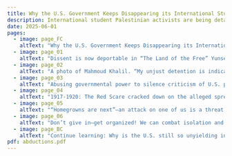 ```yaml
---
title: Why the U.S. Government Keeps Disappearing its International Students
description: International student Palestinian activists are being detained or deported for expressing their views.
date: 2025-06-01
pages:
  - image: page_FC
    altText: "Why the U.S. Government Keeps Disappearing its International Students. A photo of Rumeysa Ozturk, a Turkish doctoral student, being swarmed by plainclothes DHS agents on March 25th, 2025."
  - image: page_01
    altText: "Dissent is now deportable in “The Land of the Free” Yunseo Chung, Badar Khan Suri, Leqaa Kordia, Ranjani Srinivasan—these are the names of some of the international students and scholars the U.S. government has kidnapped and attempted to deport since Donald Trump took office in early 2025. Their crimes? Simply expressing the opinion that the U.S. should not be giving billions of dollars to Israel to commit genocide in Palestine. These arrests are damning and blatant attacks on the right to free speech that our country claims to value so much. By making an example out of these students, the state hopes to instill fear and discourage others from taking a stand in the fight for liberation. It’s rightfully terrifying, but also just the latest in our nation’s long history of violating people’s rights to silence dissent."
  - image: page_02
    altText: "A photo of Mahmoud Khalil. “My unjust detention is indicative of theanti-Palestinian racism that both theBiden and Trump administrations have demonstrated over the past 16 months as the U.S. has continued to supply Israel with weapons to kill Palestinians and prevent international intervention.” –Mahmoud Khalil, a Columbia University graduate abducted on March 8th for his involvement in on-campus protests"
  - image: page_03
    altText: "Abusing governmental power to silence criticism of U.S. policies is not new; it’s normal. History shows us that if the state sees your existence, your ideas, your movements as a threat, it will fabricate justification for your criminalization and remove you from the public. Below is but a sampling of times U.S. state leaders used this tactic to maintain their grip on power."
  - image: page_04
    altText: "1917-1920: The Red Scare cracked down on the alleged spread of leftist ideas in the labor movement. Several hundred “suspected radicals” were deported. 1942-1946: Japanese Internment incarcerated over 100,000 people of Japanese descent in concentration camps during World War II. 1946-1960: The Second Red Scare spread fear of communist and Soviet influence on the U.S., targeting mostly federal employees and suspected “sexual perverts” (gay people). 1960-1971: The FBI’s Counter Intelligence Program infiltrated many Black, Indigenous, anti-war, Palestinian, and labor organizing spaces to undermine and discredit their movements. 2002-onward: “The War on Terror at Home” Following the 9/11 attacks, the U.S. took a bi-partisan turn toward surveillance, racial profiling, and immigration policies rooted in fear. More than five million innocent refugees and migrants have been deported."
  - image: page_05
    altText: "“Homegrowns are next”—an attack on one of us is a threat to all of us. The story is evolving quickly. By the time you read this zine, who is being targeted and the reason we’re given for it may be different, but the fact will remain: the state is ruining people’s lives in order to silence their voices and frighten the rest of us into compliance. They want us to feel alone, to focus only on our own survival and comfort, but we’re all sliding down the slippery slope of authoritarianism together. Only through solidarity—recognizing and acting upon our interconnectedness—do we have a chance to resist its pull. Authoritarianism: A political system characterized by the use of strong central power and reductions in democracy, separation of powers, civil liberties, and the rule of law."
  - image: page_06
    altText: "Don’t give in—get organized! We can combat isolation and fear by doing the opposite: connecting with others and realizing our collective power. Link up with your friends, your neighbors, a local group, a formal organization, (just start somewhere!) to continue learning and making sense of today’s context. Another world is possible, but we must imagine it and create it for ourselves. Free Palestine!"
  - image: page_BC
    altText: "Continue learning: Why is the U.S. still so unyielding in its support of Israel? The two countries’ shared history as settler colonial states and the U.S.’ interests in the Middle East keep the nations tightly allied. Recommended readings: Why the fight for Palestine is the fight against U.S. imperialism in the region • mondoweiss.net. The 100 Years' War on Palestine • Rashid Khalidi"
pdf: abductions.pdf
---
```

